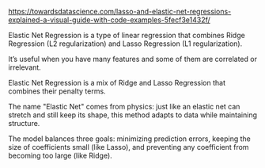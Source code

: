 https://towardsdatascience.com/lasso-and-elastic-net-regressions-explained-a-visual-guide-with-code-examples-5fecf3e1432f/

Elastic Net Regression is a type of linear regression that combines Ridge Regression (L2 regularization) 
and Lasso Regression (L1 regularization). 

It’s useful when you have many features and some of them are correlated or irrelevant.

Elastic Net Regression is a mix of Ridge and Lasso Regression that combines their penalty terms. 

The name "Elastic Net" comes from physics: just like an elastic net can stretch and still keep its shape, 
this method adapts to data while maintaining structure.

The model balances three goals: minimizing prediction errors, keeping the size of coefficients small (like Lasso), 
and preventing any coefficient from becoming too large (like Ridge).
